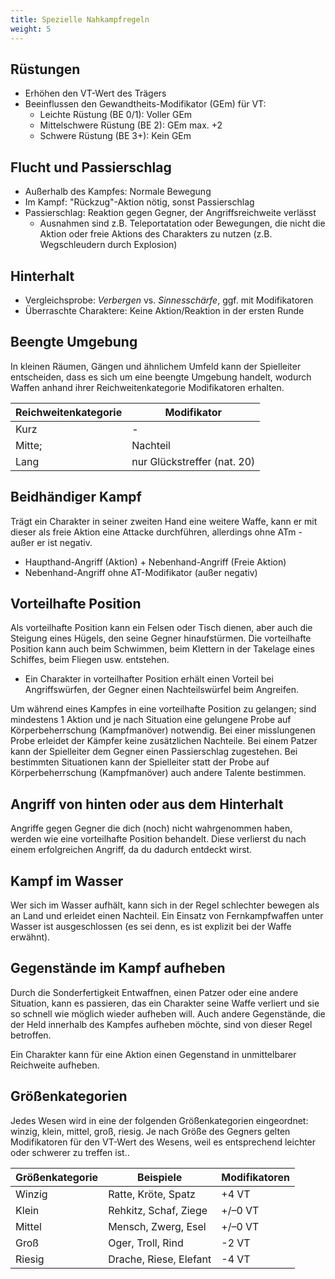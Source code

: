 ```yaml
---
title: Spezielle Nahkampfregeln
weight: 5
---
```

## Rüstungen
* Erhöhen den VT-Wert des Trägers
* Beeinflussen den Gewandtheits-Modifikator (GEm) für VT:
  * Leichte Rüstung (BE 0/1): Voller GEm
  * Mittelschwere Rüstung (BE 2): GEm max. +2
  * Schwere Rüstung (BE 3+): Kein GEm

## Flucht und Passierschlag
* Außerhalb des Kampfes: Normale Bewegung
* Im Kampf: "Rückzug"-Aktion nötig, sonst Passierschlag
* Passierschlag: Reaktion gegen Gegner, der Angriffsreichweite verlässt
  * Ausnahmen sind z.B. Teleportatation oder Bewegungen, die nicht die Aktion oder freie Aktions des Charakters zu nutzen (z.B. Wegschleudern durch Explosion)

## Hinterhalt
* Vergleichsprobe: *Verbergen* vs. *Sinnesschärfe*, ggf. mit Modifikatoren
* Überraschte Charaktere: Keine Aktion/Reaktion in der ersten Runde

## Beengte Umgebung
In kleinen Räumen, Gängen und ähnlichem Umfeld kann der Spielleiter entscheiden, dass es sich um eine beengte Umgebung handelt, wodurch Waffen anhand ihrer Reichweitenkategorie Modifikatoren erhalten.

| Reichweitenkategorie | Modifikator |
| --- | --- |
| Kurz | - |
| Mitte; | Nachteil |
| Lang | nur Glückstreffer (nat. 20) |

## Beidhändiger Kampf
Trägt ein Charakter in seiner zweiten Hand eine weitere Waffe, kann er mit dieser als freie Aktion eine Attacke durchführen, allerdings ohne ATm - außer er ist negativ.

* Haupthand-Angriff (Aktion) + Nebenhand-Angriff (Freie Aktion)
* Nebenhand-Angriff ohne AT-Modifikator (außer negativ)

## Vorteilhafte Position
Als vorteilhafte Position kann ein Felsen oder Tisch dienen, aber auch die Steigung eines Hügels, den seine Gegner hinaufstürmen. Die vorteilhafte Position kann auch beim Schwimmen, beim Klettern in der Takelage eines Schiffes, beim Fliegen usw. entstehen.

* Ein Charakter in vorteilhafter Position erhält einen Vorteil bei Angriffswürfen, der Gegner einen Nachteilswürfel beim Angreifen.

Um während eines Kampfes in eine vorteilhafte Position zu gelangen; sind mindestens 1 Aktion und je nach Situation eine gelungene Probe auf Körperbeherrschung (Kampfmanöver) notwendig. Bei einer misslungenen Probe erleidet der Kämpfer keine zusätzlichen Nachteile. Bei einem Patzer kann der Spielleiter dem Gegner einen Passierschlag zugestehen. Bei bestimmten Situationen kann der Spielleiter statt der Probe auf Körperbeherrschung (Kampfmanöver) auch andere Talente bestimmen.

## Angriff von hinten oder aus dem Hinterhalt
Angriffe gegen Gegner die dich (noch) nicht wahrgenommen haben, werden wie eine vorteilhafte Position behandelt. Diese verlierst du nach einem erfolgreichen Angriff, da du dadurch entdeckt wirst.

## Kampf im Wasser
Wer sich im Wasser aufhält, kann sich in der Regel schlechter bewegen als an Land und erleidet einen Nachteil. Ein Einsatz von Fernkampfwaffen unter Wasser ist ausgeschlossen (es sei denn, es ist explizit bei der Waffe erwähnt).

## Gegenstände im Kampf aufheben
Durch die Sonderfertigkeit Entwaffnen, einen Patzer oder eine andere Situation, kann es passieren, das ein Charakter seine Waffe verliert und sie so schnell wie möglich wieder aufheben will. Auch andere Gegenstände, die der Held innerhalb des Kampfes aufheben möchte, sind von dieser Regel betroffen.

Ein Charakter kann für eine Aktion einen Gegenstand in unmittelbarer Reichweite aufheben.

## Größenkategorien
Jedes Wesen wird in eine der folgenden Größenkategorien eingeordnet: winzig, klein, mittel, groß, riesig. Je nach Größe des Gegners gelten Modifikatoren für den VT-Wert des Wesens, weil es entsprechend leichter oder schwerer zu treffen ist..

| Größenkategorie | Beispiele | Modifikatoren |
| --- | --- | --- |
| Winzig | Ratte, Kröte, Spatz | +4 VT |
| Klein | Rehkitz, Schaf, Ziege | +/–0 VT |
| Mittel | Mensch, Zwerg, Esel | +/–0 VT |
| Groß | Oger, Troll, Rind | -2 VT |
| Riesig | Drache, Riese, Elefant | -4 VT |




